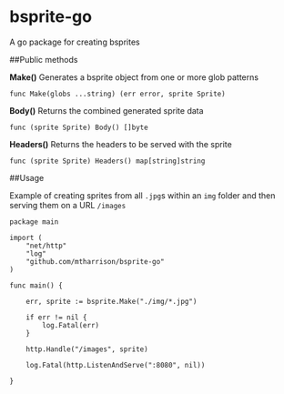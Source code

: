 bsprite-go
==========

A go package for creating bsprites

##Public methods

**Make()** Generates a bsprite object from one or more glob patterns

    func Make(globs ...string) (err error, sprite Sprite)
    
**Body()** Returns the combined generated sprite data   

    func (sprite Sprite) Body() []byte

**Headers()** Returns the headers to be served with the sprite  
    
    func (sprite Sprite) Headers() map[string]string

##Usage

Example of creating sprites from all `.jpg`s within an `img` folder and then serving them on a URL `/images`

    package main

    import (
        "net/http"
        "log"
        "github.com/mtharrison/bsprite-go"
    )

    func main() {

        err, sprite := bsprite.Make("./img/*.jpg")

        if err != nil {
            log.Fatal(err)
        }

        http.Handle("/images", sprite)

        log.Fatal(http.ListenAndServe(":8080", nil))

    }
